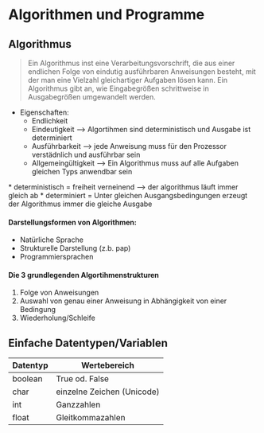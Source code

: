 # Algorithmen und Programme

## Algorithmus

> Ein Algorithmus inst eine Verarbeitungsvorschrift, die aus einer endlichen Folge von eindutig ausführbaren Anweisungen besteht, mit der man eine Vielzahl gleichartiger Aufgaben lösen kann.
> Ein Algorithmus gibt an, wie Eingabegrößen schrittweise in Ausgabegrößen umgewandelt werden.

* Eigenschaften:
	* Endlichkeit
	* Eindeutigkeit --> Algortihmen sind deterministisch und Ausgabe ist determiniert
	* Ausführbarkeit --> jede Anweisung muss für den Prozessor verstädnlich und ausführbar sein
	* Allgemeingültigkeit --> Ein Algorithmus muss auf alle Aufgaben gleichen Typs anwendbar sein

\* deterministisch = freiheit verneinend --> der algorithmus läuft immer gleich ab
\* determiniert = Unter gleichen Ausgangsbedingungen erzeugt der Algorithmus immer die gleiche Ausgabe
#### Darstellungsformen von Algorithmen:

* Natürliche Sprache
* Strukturelle Darstellung (z.b. pap)
* Programmiersprachen

#### Die 3 grundlegenden Algortihmenstrukturen

1. Folge von Anweisungen
2. Auswahl von genau einer Anweisung in Abhängigkeit von einer Bedingung
3. Wiederholung/Schleife

## Einfache Datentypen/Variablen

Datentyp | Wertebereich
-------- | --------
boolean | True od. False
char | einzelne Zeichen (Unicode)
int | Ganzzahlen
float | Gleitkommazahlen
